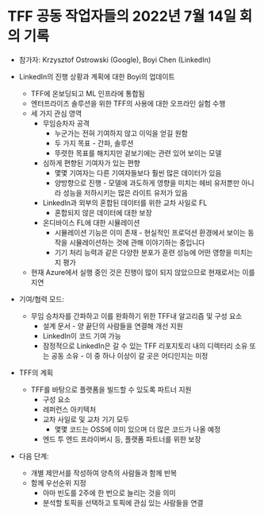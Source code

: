 # TFF 공동 작업자들의 2022년 7월 14일 회의 기록

- 참가자: Krzysztof Ostrowski (Google), Boyi Chen (LinkedIn)

- LinkedIn의 진행 상황과 계획에 대한 Boyi의 업데이트

    - TFF에 온보딩되고 ML 인프라에 통합됨
    - 엔터프라이즈 솔루션을 위한 TFF의 사용에 대한 오프라인 실험 수행
    - 세 가지 관심 영역
        - 무임승차자 공격
            - 누군가는 전혀 기여하지 않고 이익을 얻길 원함
            - 두 가지 목표 - 간파, 솔루션
            - 뚜렷한 목표를 해치지만 겉보기에는 관련 있어 보이는 모델
        - 심하게 편향된 기여자가 있는 편향
            - 몇몇 기여자는 다른 기여자들보다 훨씬 많은 데이터가 있음
            - 양방향으로 진행 - 모델에 과도하게 영향을 미치는 헤비 유저뿐만 아니라 성능을 저하시키는 많은 라이트 유저가 있음
        - LinkedIn과 외부의 혼합된 데이터를 위한 교차 사일로 FL
            - 혼합되지 않은 데이터에 대한 보장
        - 온디바이스 FL에 대한 시뮬레이션
            - 시뮬레이션 기능은 이미 존재 - 현실적인 프로덕션 환경에서 보이는 동작을 시뮬레이션하는 것에 관해 이야기하는 중입니다
            - 기기 처리 능력과 같은 다양한 분포가 훈련 성능에 어떤 영향을 미치는지 평가
    - 현재 Azure에서 실행 중인 것은 진행이 많이 되지 않았으므로 현재로서는 이를 지연

- 기여/협력 모드:

    - 무임 승차자를 간파하고 이를 완화하기 위한 TFF내 알고리즘 및 구성 요소
        - 설계 문서 - 양 끝단의 사람들을 연결해 개선 지원
        - LinkedIn이 코드 기여 가능
        - 잠정적으로 LinkedIn은 갈 수 있는 TFF 리포지토리 내의 디렉터리 소유 또는 공동 소유  - 이 중 하나 이상이 갈 곳은 어디인지는 미정

- TFF의 계획

    - TFF를 바탕으로 플랫폼을 빌드할 수 있도록 파트너 지원
        - 구성 요소
        - 레퍼런스 아키텍처
        - 교차 사일로 및 교차 기기 모두
            - 몇몇 코드는 OSS에 이미 있으며 더 많은 코드가 나올 예정
        - 엔드 투 엔드 프라이버시 등, 플랫폼 파트너를 위한 보장

- 다음 단계:

    - 개별 제안서를 작성하여 양측의 사람들과 함께 반복
    - 함께 우선순위 지정
        - 아마 빈도를 2주에 한 번으로 늘리는 것을 의미
        - 분석할 토픽을 선택하고 토픽에 관심 있는 사람들을 연결
